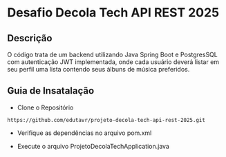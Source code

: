# Desafio Decola Tech API REST 2025

## Descrição
O código trata de um backend utilizando Java Spring Boot e PostgresSQL com autenticação JWT implementada, onde cada usuário deverá listar em seu perfil uma lista contendo seus álbuns de música preferidos.

## Guia de Insatalação

- Clone o Repositório

```https://github.com/edutavr/projeto-decola-tech-api-rest-2025.git```

- Verifique as dependências no arquivo pom.xml

- Execute o arquivo ProjetoDecolaTechApplication.java
